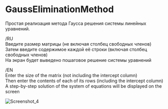# GaussEliminationMethod
Простая реализация метода Гаусса решения системы линейных уравнений.

/RU  
Введите размер матрицы (не включая столбец свободных членов)  
Затем введите содержимое каждой её строки (включая столбец свободных членов)  
На экран будет выведено пошаговое решение системы уравнений  

/EN  
Enter the size of the matrix (not including the intercept column)  
Then enter the contents of each of its rows (including the intercept column)  
A step-by-step solution of the system of equations will be displayed on the screen  

![Screenshot_4](https://github.com/IamA1ive/GaussEliminationMethod/assets/128959746/9764f851-d73f-4a52-b965-ade8580dd6e6)
